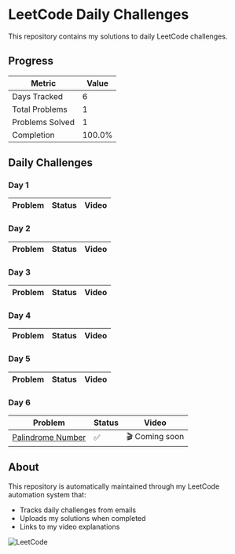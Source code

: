 # LeetCode Daily Challenges

This repository contains my solutions to daily LeetCode challenges.

## Progress


| Metric | Value |
|--------|-------|
| Days Tracked | 6 |
| Total Problems | 1 |
| Problems Solved | 1 |
| Completion | 100.0% |


## Daily Challenges

### Day 1

| Problem | Status | Video |
|---------|--------|-------|

### Day 2

| Problem | Status | Video |
|---------|--------|-------|

### Day 3

| Problem | Status | Video |
|---------|--------|-------|

### Day 4

| Problem | Status | Video |
|---------|--------|-------|

### Day 5

| Problem | Status | Video |
|---------|--------|-------|

### Day 6

| Problem | Status | Video |
|---------|--------|-------|
| [Palindrome Number](https://leetcode.com/problems/palindrome-number/) | ✅ | 🎬 Coming soon |



## About

This repository is automatically maintained through my LeetCode automation system that:
- Tracks daily challenges from emails
- Uploads my solutions when completed
- Links to my video explanations

![LeetCode](https://user-images.githubusercontent.com/1385263/58340139-e29d3e80-7e0a-11e9-851c-f45327f5ee4f.png)